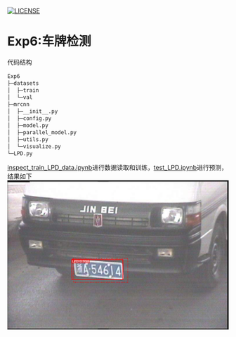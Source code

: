[![LICENSE](https://img.shields.io/badge/license-Anti%20996-blue.svg)](https://github.com/996icu/996.ICU/blob/master/LICENSE)
# Exp6:车牌检测
代码结构
```
Exp6
├─datasets
│  ├─train
│  └─val
├─mrcnn
│  ├─__init__.py
│  ├─config.py
│  ├─model.py
│  ├─parallel_model.py
│  ├─utils.py
│  └─visualize.py
└─LPD.py
```
[inspect_train_LPD_data.ipynb](https://github.com/dorianxiao/DLexp/blob/master/Exp6:%E8%BD%A6%E7%89%8C%E6%A3%80%E6%B5%8B/inspect_train_LPD_data.ipynb)进行数据读取和训练，[test_LPD.ipynb](https://github.com/dorianxiao/DLexp/blob/master/Exp6:%E8%BD%A6%E7%89%8C%E6%A3%80%E6%B5%8B/test_LPD.ipynb)进行预测，结果如下![](https://raw.githubusercontent.com/dorianxiao/DLexp/master/Exp6%3A%E8%BD%A6%E7%89%8C%E6%A3%80%E6%B5%8B/result.png)
